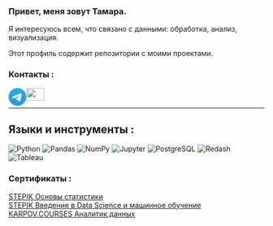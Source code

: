 ### Привет, меня зовут Тамара.

Я интересуюсь всем, что связано с данными: обработка, анализ, визуализация.

Этот профиль содержит репозитории с моими проектами.

### Контакты :

<div id="badges">
  <a href="https://t.me/Tamara_Shashkina">
    <img src="https://github.com/badges/shields/blob/master/logo/telegram.svg" align="left" height="35" width="35"/>
  </a>  

  <a href="mailto:shashkinata@ya.ru">
    <img src="https://github.com/varlesh/theia-icon-theme/blob/master/icon-source/ru_yandex_mail.svg" align="center" height="25" width="35"/>
  </a>
</div>




-----
## Языки и инструменты :

![Python](https://img.shields.io/badge/-Python-3776AB?style=flat-square&logo=Python&logoColor=white)
![Pandas](https://img.shields.io/badge/-Pandas-150458?style=flat-square&logo=pandas&logoColor=white)
![NumPy](https://img.shields.io/badge/-NumPy-013243?style=flat-square&logo=numpy&logoColor=white)
![Jupyter](https://img.shields.io/badge/-Jupyter-F37726?style=flat-square&logo=Jupyter&logoColor=white)
![PostgreSQL](https://img.shields.io/badge/-PostgreSQL-326690?style=flat-square&logo=PostgreSQL&logoColor=white)
![Redash](https://img.shields.io/badge/-Redash-B7472A?style=flat-square&logo=Redash&logoColor=white)
![Tableau](https://img.shields.io/badge/-Tableau-E97627?style=flat-square&logo=Tableau&logoColor=white)


### Сертификаты :

<div id="badges" >
  <a href="STEPIK-Statistics_Cert.pdf">
  STEPIK Основы статистики
  </a> 
 </div>
  
<div id="badges" >
  <a href="STEPIK-Introduction_DS_Cert.pdf">
  STEPIK Введение в Data Science и машинное обучение
  </a> 
 </div>
  
<div id="badges" >
  <a href="KC_DA_Cert.pdf">
  KARPOV.COURSES Аналитик данных
  </a> 
</div>






